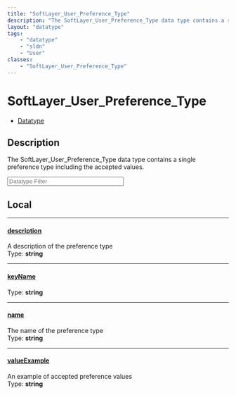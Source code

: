 ```yaml
---
title: "SoftLayer_User_Preference_Type"
description: "The SoftLayer_User_Preference_Type data type contains a single preference type including the accepted values."
layout: "datatype"
tags:
    - "datatype"
    - "sldn"
    - "User"
classes:
    - "SoftLayer_User_Preference_Type"
---
```


# SoftLayer_User_Preference_Type
<div id='service-datatype'>
    <ul id='sldn-reference-tabs'>
        <li id='datatype'> <a href='/reference/datatypes/SoftLayer_User_Preference_Type' >Datatype</a></li>
    </ul>
</div>

## Description 


The SoftLayer_User_Preference_Type data type contains a single preference type including the accepted values. 





<!-- Filer BEGIN -->
<div class="view-filters">
        <div class="clearfix">
            <div class="search-input-box">
                <input placeholder="Datatype Filter" onkeyup="titleSearch(inputId='prop-input', divId='properties', elementClass='prop-row')" 
                    type="text" id="prop-input" value="" size="30" maxlength="128" class="form-text">
            </div>
        </div>
</div>
<!-- Filer END -->

<div id="properties" class="content">
<div id="localProperties" class="prop-content" >

## Local
<div class="prop-row">

-----
[description]: #description
#### [description]
A description of the preference type  
<span class="type-label">Type: </span>**string**  



</div>
<div class="prop-row">

-----
[keyName]: #keyname
#### [keyName]
  
<span class="type-label">Type: </span>**string**  



</div>
<div class="prop-row">

-----
[name]: #name
#### [name]
The name of the preference type  
<span class="type-label">Type: </span>**string**  



</div>
<div class="prop-row">

-----
[valueExample]: #valueexample
#### [valueExample]
An example of accepted preference values  
<span class="type-label">Type: </span>**string**  



</div>
</div>
<!-- LOCAL PROPERTY END -->

</div>


